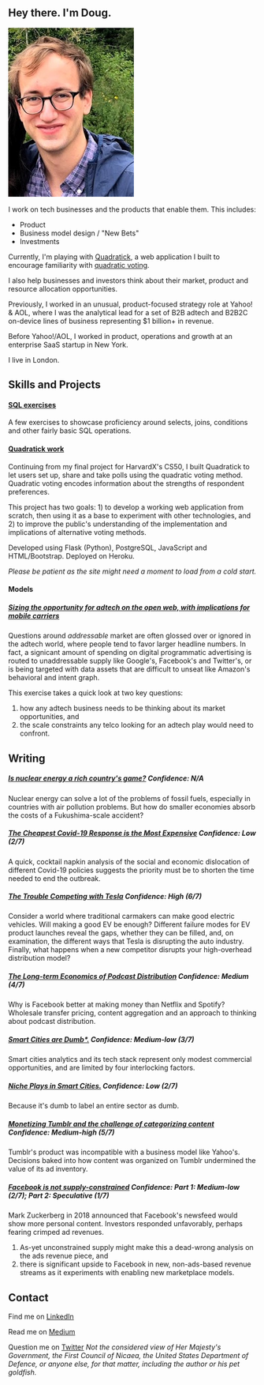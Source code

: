 ## Hey there. I'm Doug.

![Image of Doug Weltman](https://github.com/dougweltman/dougweltman.github.io/blob/master/IMG_1600.jpg)

I work on tech businesses and the products that enable them. This includes:
- Product
- Business model design / "New Bets"
- Investments

Currently, I'm playing with [Quadratick](http://www.quadratick.com), a web application I built to encourage familiarity with [quadratic voting](https://en.wikipedia.org/wiki/Quadratic_voting).

I also help businesses and investors think about their market, product and resource allocation opportunities.

Previously, I worked in an unusual, product-focused strategy role at Yahoo! & AOL, where I was the analytical lead for a set of B2B adtech and B2B2C on-device lines of business representing $1 billion+ in revenue.

Before Yahoo!/AOL, I worked in product, operations and growth at an enterprise SaaS startup in New York.

I live in London.


## Skills and Projects

#### [SQL exercises](https://github.com/dougweltman/SQL-exercises#readme)
A few exercises to showcase proficiency around selects, joins, conditions and other fairly basic SQL operations.

#### [Quadratick work](http://www.quadratick.com)
Continuing from my final project for HarvardX's CS50, I built Quadratick to let users set up, share and take polls using the quadratic voting method. Quadratic voting encodes information about the strengths of respondent preferences.

This project has two goals: 1) to develop a working web application from scratch, then using it as a base to experiment with other technologies, and 2) to improve the public's understanding of the implementation and implications of alternative voting methods.

Developed using Flask (Python), PostgreSQL, JavaScript and HTML/Bootstrap. Deployed on Heroku.

*Please be patient as the site might need a moment to load from a cold start.*

#### Models
##### [Sizing the opportunity for adtech on the open web, with implications for mobile carriers]()
Questions around *addressable* market are often glossed over or ignored in the adtech world, where people tend to favor larger headline numbers. In fact, a signicant amount of spending on digital programmatic advertising is routed to unaddressable supply like Google's, Facebook's and Twitter's, or is being targeted with data assets that are difficult to unseat like Amazon's behavioral and intent graph.

This exercise takes a quick look at two key questions:
1) how any adtech business needs to be thinking about its market opportunities, and
2) the scale constraints any telco looking for an adtech play would need to confront.


## Writing
##### [Is nuclear energy a rich country's game?](https://medium.com/@douglasweltman/is-nuclear-power-a-rich-countrys-game-b60c1ff5f8c4?source=friends_link&sk=b6a8afb54d0a1910e3fe31ab64ce2869) *Confidence: N/A*
Nuclear energy can solve a lot of the problems of fossil fuels, especially in countries with air pollution problems. But how do smaller economies absorb the costs of a Fukushima-scale accident?

##### [The Cheapest Covid-19 Response is the Most Expensive](https://medium.com/@douglasweltman/the-cheapest-covid-19-response-is-the-most-expensive-c58b87c41b6c?source=friends_link&sk=1ab10e48a4bc92136258139a669d4763) *Confidence: Low (2/7)*
A quick, cocktail napkin analysis of the social and economic dislocation of different Covid-19 policies suggests the priority must be to shorten the time needed to end the outbreak.

##### [The Trouble Competing with Tesla](https://medium.com/@douglasweltman/the-trouble-competing-with-tesla-8a35a13e7a6?source=friends_link&sk=a87e6bb30f4eb023a828a6974158cad8) *Confidence: High (6/7)*
Consider a world where traditional carmakers can make good electric vehicles. Will making a good EV be enough?
Different failure modes for EV product launches reveal the gaps, whether they can be filled, and, on examination, the different ways that Tesla is disrupting the auto industry.
Finally, what happens when a new competitor disrupts your high-overhead distribution model?

##### [The Long-term Economics of Podcast Distribution](https://medium.com/@douglasweltman/will-the-future-economics-of-podcast-distribution-look-more-like-spotify-or-facebook-a1d7cb19815a?source=friends_link&sk=1893410414dc455a89d70c7e380bfb55) *Confidence: Medium (4/7)*
Why is Facebook better at making money than Netflix and Spotify? Wholesale transfer pricing, content aggregation and an approach to thinking about podcast distribution.

##### [Smart Cities are Dumb*.](https://medium.com/@douglasweltman/smart-cities-are-dumb-48a680a1d84a?source=friends_link&sk=3e63b5261b79893c9134b4c214ba04b0) *Confidence: Medium-low (3/7)*
Smart cities analytics and its tech stack represent only modest commercial opportunities, and are limited by four interlocking factors.

##### [Niche Plays in Smart Cities.](https://medium.com/@douglasweltman/niche-plays-in-smart-cities-and-municipal-iot-d71d93a7117?source=friends_link&sk=91dc1402e6219890d37891be953a3363) *Confidence: Low (2/7)*
Because it's dumb to label an entire sector as dumb.

##### [Monetizing Tumblr and the challenge of categorizing content](https://medium.com/@douglasweltman/monetizing-tumblr-the-challenge-of-categorizing-content-3c81420cb173?source=friends_link&sk=e71a27932a3af7cef548b0742ffa783b) *Confidence: Medium-high (5/7)*
Tumblr's product was incompatible with a business model like Yahoo's. Decisions baked into how content was organized on Tumblr undermined the value of its ad inventory.

##### [Facebook is not supply-constrained](https://medium.com/@douglasweltman/rumors-of-facebooks-demise-are-greatly-exaggerated-efb8676a4060?source=friends_link&sk=e7ff6cd84d07a544678c5aaab9385351) *Confidence: Part 1: Medium-low (2/7); Part 2: Speculative (1/7)*
Mark Zuckerberg in 2018 announced that Facebook's newsfeed would show more personal content. Investors responded unfavorably, perhaps fearing crimped ad revenues. 
1) As-yet unconstrained supply might make this a dead-wrong analysis on the ads revenue piece, and 
2) there is significant upside to Facebook in new, non-ads-based revenue streams as it experiments with enabling new marketplace models.

## Contact
Find me on [LinkedIn](https://www.linkedin.com/in/douglasweltman/)

Read me on [Medium](https://medium.com/@douglasweltman)

Question me on [Twitter](https://twitter.com/DouglasWeltman)
*Not the considered view of Her Majesty's Government, the First Council of Nicaea, the United States Department of Defence, or anyone else, for that matter, including the author or his pet goldfish.*
